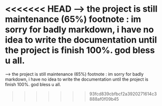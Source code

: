<<<<<<< HEAD
--> the project is still maintenance (65%) footnote : im sorry for badly markdown, i have no idea to write the documentation until the project is finish 100%. god bless u all.
=======
--> the project is still maintenance (65%)
footnote : 
im sorry for badly markdown, i have no idea to write the documentation until the project is finish 100%.
god bless u all.
>>>>>>> 93fcd839cbfbcf2a3920271614c3888af0f09b45
